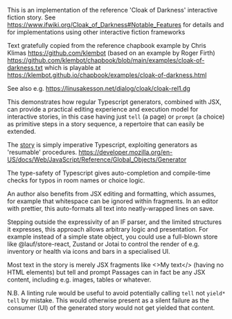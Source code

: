 This is an implementation of the reference 'Cloak of Darkness' interactive
fiction story. See https://www.ifwiki.org/Cloak_of_Darkness#Notable_Features for
details and for implementations using other interactive fiction frameworks

Text gratefully copied from the reference chapbook example by Chris Klimas
https://github.com/klembot (based on an example by Roger Firth)
https://github.com/klembot/chapbook/blob/main/examples/cloak-of-darkness.txt which is playable at
https://klembot.github.io/chapbook/examples/cloak-of-darkness.html

See also e.g. https://linusakesson.net/dialog/cloak/cloak-rel1.dg

This demonstrates how regular Typescript generators, combined with JSX, can
provide a practical editing experience and execution model for interactive
stories, in this case having just `tell` (a page) or `prompt` (a choice) as
primitive steps in a story sequence, a repertoire that can easily be extended.

The [story](./src/stories/cloak-of-darkness/content.tsx) is simply imperative
Typescript, exploiting generators as 'resumable' procedures.
https://developer.mozilla.org/en-US/docs/Web/JavaScript/Reference/Global_Objects/Generator

The type-safety of Typescript gives auto-completion and compile-time checks
for typos in room names or choice logic.

An author also benefits from JSX editing and formatting, which assumes, for
example that whitespace can be ignored within fragments. In an editor with
prettier, this auto-formats all text into neatly-wrapped lines on save.

Stepping outside the expressivity of an IF parser, and the limited structures it
expresses, this approach allows arbitrary logic and presentation. For example instead
of a simple state object, you could use a full-blown store like @lauf/store-react,
Zustand or Jotai to control the render of e.g. inventory or health via icons and bars in a
specialised UI.

Most text in the story is merely JSX fragments like <>My text</> (having no
HTML elements) but tell and prompt Passages can in fact be any JSX content,
including e.g. images, tables or whatever.

N.B. A linting rule would be useful to avoid potentially calling `tell` not
`yield* tell` by mistake. This would otherwise present as a silent failure as the
consumer (UI) of the generated story would not get yielded that content.
